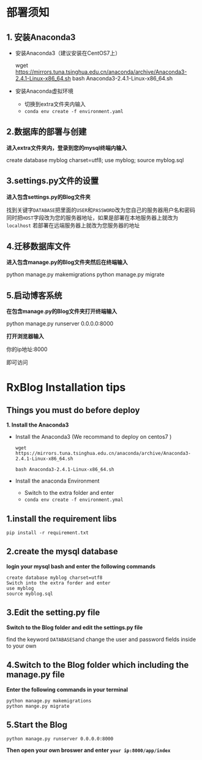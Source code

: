 # 部署须知

## 1. 安装Anaconda3

- 安装Anaconda3（建议安装在CentOS7上）



  wget https://mirrors.tuna.tsinghua.edu.cn/anaconda/archive/Anaconda3-2.4.1-Linux-x86_64.sh
  bash Anaconda3-2.4.1-Linux-x86_64.sh



- 安装Anaconda虚拟环境

  - 切换到extra文件夹内输入
  - ```conda env create -f environment.yaml```


## 2.数据库的部署与创建

**进入extra文件夹内，登录到您的mysql终端内输入**


  create database myblog charset=utf8;
  use myblog;
  source myblog.sql

## 3.settings.py文件的设置

**进入包含settings.py的Blog文件夹**

找到关键字```DATABASE```把里面的```USER```和```PASSWORD```改为您自己的服务器用户名和密码
同时把```HOST```字段改为您的服务器地址，如果是部署在本地服务器上就改为```localhost```
若部署在远端服务器上就改为您服务器的地址


## 4.迁移数据库文件

**进入包含manage.py的Blog文件夹然后在终端输入**

  python manage.py makemigrations
  python manage.py migrate


## 5.启动博客系统

**在包含manage.py的Blog文件夹打开终端输入**

  python manage.py runserver 0.0.0.0:8000

**打开浏览器输入**

  你的ip地址:8000

即可访问





# RxBlog Installation tips

## Things you must do before deploy

**1. Install the Anaconda3**

- Install the Anaconda3 (We recommand to deploy on centos7 )

    ```wget https://mirrors.tuna.tsinghua.edu.cn/anaconda/archive/Anaconda3-2.4.1-Linux-x86_64.sh```
    
    ```bash Anaconda3-2.4.1-Linux-x86_64.sh```
  

- Install the anaconda Environment

  - Switch to the extra folder and enter
  - ```conda env create -f environment.ymal```


## 1.install the requirement libs

    pip install -r requirement.txt
    
## 2.create the mysql database

**login your mysql bash and enter the following commands**
    
    create database myblog charset=utf8
    Switch into the extra forder and enter
    use myblog
    source myblog.sql
    

## 3.Edit the setting.py file

**Switch to the Blog folder and edit the settings.py file**

find the keyword ```DATABASES```and change the user and password fields inside to your own
  
## 4.Switch to the Blog folder which including the manage.py file

**Enter the following commands in your terminal**

    python manage.py makemigrations
    python mange.py migrate

## 5.Start the Blog

    python manage.py runserver 0.0.0.0:8000
    
**Then open your own broswer and enter ```your ip:8000/app/index```**
